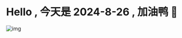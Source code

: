 
# Hello , 今天是 2024-8-26 , 加油鸭 🤭

![img](https://v1.jinrishici.com/all.svg?font-size=18&spacing=4)


